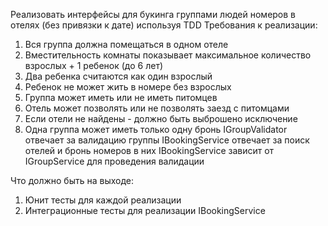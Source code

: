 ﻿Реализовать интерфейсы для букинга группами людей номеров в отелях (без привязки к дате) используя TDD
Требования к реализации:
1. Вся группа должна помещаться в одном отеле
2. Вместительность комнаты показывает максимальное количество взрослых + 1 ребенок (до 6 лет)
3. Два ребенка считаются как один взрослый
4. Ребенок не может жить в номере без взрослых
5. Группа может иметь или не иметь питомцев
6. Отель может позволять или не позволять заезд с питомцами
7. Если отели не найдены - должно быть выброшено исключение
8. Одна группа может иметь только одну бронь
IGroupValidator отвечает за валидацию группы
IBookingService отвечает за поиск отелей и бронь номеров в них
IBookingService зависит от IGroupService для проведения валидации

Что должно быть на выходе:
1. Юнит тесты для каждой реализации
2. Интеграционные тесты для реализации IBookingService